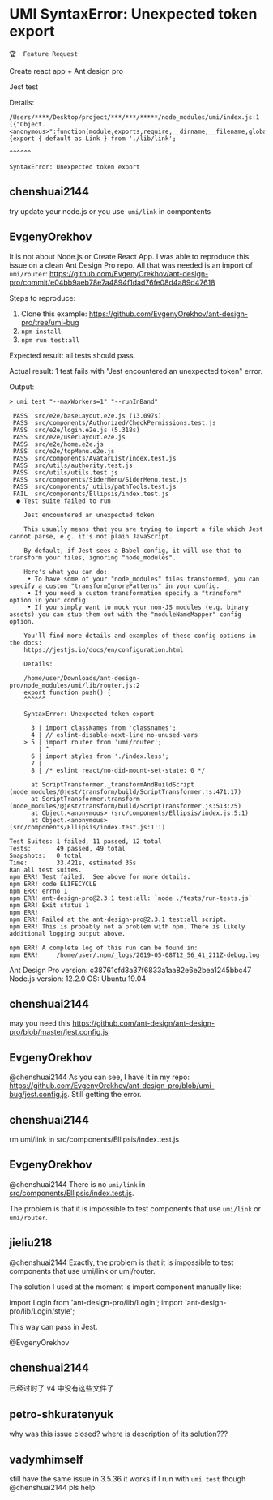 # UMI SyntaxError: Unexpected token export

`🏆  Feature Request`

Create react app + Ant design pro

Jest test

Details:

    /Users/****/Desktop/project/***/***/*****/node_modules/umi/index.js:1
    ({"Object.<anonymous>":function(module,exports,require,__dirname,__filename,global,jest){export { default as Link } from './lib/link';
                                                                                             ^^^^^^

    SyntaxError: Unexpected token export

## chenshuai2144

try update your node.js
or you use` umi/link` in compontents

## EvgenyOrekhov

It is not about Node.js or Create React App. I was able to reproduce this issue on a clean Ant Design Pro repo. All that was needed is an import of `umi/router`: https://github.com/EvgenyOrekhov/ant-design-pro/commit/e04bb9aeb78e7a4894f1dad76fe08d4a89d47618

Steps to reproduce:

1. Clone this example: https://github.com/EvgenyOrekhov/ant-design-pro/tree/umi-bug
2. `npm install`
3. `npm run test:all`

Expected result: all tests should pass.

Actual result: 1 test fails with "Jest encountered an unexpected token" error.

Output:

```text
> umi test "--maxWorkers=1" "--runInBand"

 PASS  src/e2e/baseLayout.e2e.js (13.097s)
 PASS  src/components/Authorized/CheckPermissions.test.js
 PASS  src/e2e/login.e2e.js (5.318s)
 PASS  src/e2e/userLayout.e2e.js
 PASS  src/e2e/home.e2e.js
 PASS  src/e2e/topMenu.e2e.js
 PASS  src/components/AvatarList/index.test.js
 PASS  src/utils/authority.test.js
 PASS  src/utils/utils.test.js
 PASS  src/components/SiderMenu/SiderMenu.test.js
 PASS  src/components/_utils/pathTools.test.js
 FAIL  src/components/Ellipsis/index.test.js
  ● Test suite failed to run

    Jest encountered an unexpected token

    This usually means that you are trying to import a file which Jest cannot parse, e.g. it's not plain JavaScript.

    By default, if Jest sees a Babel config, it will use that to transform your files, ignoring "node_modules".

    Here's what you can do:
     • To have some of your "node_modules" files transformed, you can specify a custom "transformIgnorePatterns" in your config.
     • If you need a custom transformation specify a "transform" option in your config.
     • If you simply want to mock your non-JS modules (e.g. binary assets) you can stub them out with the "moduleNameMapper" config option.

    You'll find more details and examples of these config options in the docs:
    https://jestjs.io/docs/en/configuration.html

    Details:

    /home/user/Downloads/ant-design-pro/node_modules/umi/lib/router.js:2
    export function push() {
    ^^^^^^

    SyntaxError: Unexpected token export

      3 | import classNames from 'classnames';
      4 | // eslint-disable-next-line no-unused-vars
    > 5 | import router from 'umi/router';
        | ^
      6 | import styles from './index.less';
      7 |
      8 | /* eslint react/no-did-mount-set-state: 0 */

      at ScriptTransformer._transformAndBuildScript (node_modules/@jest/transform/build/ScriptTransformer.js:471:17)
      at ScriptTransformer.transform (node_modules/@jest/transform/build/ScriptTransformer.js:513:25)
      at Object.<anonymous> (src/components/Ellipsis/index.js:5:1)
      at Object.<anonymous> (src/components/Ellipsis/index.test.js:1:1)

Test Suites: 1 failed, 11 passed, 12 total
Tests:       49 passed, 49 total
Snapshots:   0 total
Time:        33.421s, estimated 35s
Ran all test suites.
npm ERR! Test failed.  See above for more details.
npm ERR! code ELIFECYCLE
npm ERR! errno 1
npm ERR! ant-design-pro@2.3.1 test:all: `node ./tests/run-tests.js`
npm ERR! Exit status 1
npm ERR!
npm ERR! Failed at the ant-design-pro@2.3.1 test:all script.
npm ERR! This is probably not a problem with npm. There is likely additional logging output above.

npm ERR! A complete log of this run can be found in:
npm ERR!     /home/user/.npm/_logs/2019-05-08T12_56_41_211Z-debug.log
```

Ant Design Pro version: c38761cfd3a37f6833a1aa82e6e2bea1245bbc47
Node.js version: 12.2.0
OS: Ubuntu 19.04

## chenshuai2144

may you need this https://github.com/ant-design/ant-design-pro/blob/master/jest.config.js

## EvgenyOrekhov

@chenshuai2144 As you can see, I have it in my repo: https://github.com/EvgenyOrekhov/ant-design-pro/blob/umi-bug/jest.config.js. Still getting the error.

## chenshuai2144

rm umi/link in src/components/Ellipsis/index.test.js

## EvgenyOrekhov

@chenshuai2144 There is no `umi/link` in [src/components/Ellipsis/index.test.js](https://github.com/EvgenyOrekhov/ant-design-pro/blob/e04bb9aeb78e7a4894f1dad76fe08d4a89d47618/src/components/Ellipsis/index.test.js).

The problem is that it is impossible to test components that use `umi/link` or `umi/router`.

## jieliu218

@chenshuai2144 Exactly, the problem is that it is impossible to test components that use umi/link or umi/router.

The solution I used at the moment is import component manually like:

import Login from 'ant-design-pro/lib/Login';
import 'ant-design-pro/lib/Login/style';

This way can pass in Jest.

@EvgenyOrekhov

## chenshuai2144

已经过时了 v4 中没有这些文件了

## petro-shkuratenyuk

why was this issue closed? where is description of its solution???

## vadymhimself

still have the same issue in 3.5.36
it works if I run with `umi test` though
@chenshuai2144 pls help
